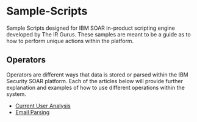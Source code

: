 # Sample-Scripts
 Sample Scripts designed for IBM SOAR in-product scripting engine developed by The IR Gurus. These samples are meant to be a guide as to how to perform unique actions within the platform.

## Operators

Operators are different ways that data is stored or parsed within the IBM Security SOAR platform. Each of the articles below will provide further explanation and examples of how to use different operations within the system.

  - [Current User Analysis](/Current%20User%20Analysis/)
  - [Email Parsing](/Email%20Parsing/)
